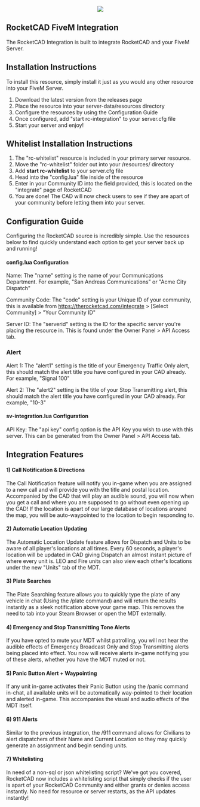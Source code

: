 <p align="center">
  <img src="https://i.imgur.com/jPYeXxF.png">
</p>

## RocketCAD FiveM Integration

The RocketCAD Integration is built to integrate RocketCAD and your FiveM Server.

## Installation Instructions

To install this resource, simply install it just as you would any other resource into your FiveM Server. 

1) Download the latest version from the releases page
2) Place the resource into your server-data/resources directory
3) Configure the resources by using the Configuration Guide
4) Once configured, add "start rc-integration" to your server.cfg file
5) Start your server and enjoy!

## Whitelist Installation Instructions

1) The "rc-whitelist" resource is included in your primary server resource.
2) Move the "rc-whitelist" folder out into your /resources/ directory
3) Add **start rc-whitelist** to your server.cfg file
4) Head into the "config.lua" file inside of the resource
5) Enter in your Community ID into the field provided, this is located on the "integrate" page of RocketCAD
6) You are done! The CAD will now check users to see if they are apart of your community before letting them into your server.

## Configuration Guide

Configuring the RocketCAD source is incredibly simple. Use the resources below to find quickly understand each option to get your server back up and running!

#### config.lua Configuration

Name: The "name" setting is the name of your Communications Department. For example, "San Andreas Communications" or "Acme City Dispatch"

Community Code: The "code" setting is your Unique ID of your community, this is available from https://therocketcad.com/integrate > [Select Community] > "Your Community ID"

Server ID: The "serverid" setting is the ID for the specific server you're placing the resource in. This is found under the Owner Panel > API Access tab.

### Alert

Alert 1: The "alert1" setting is the title of your Emergency Traffic Only alert, this should match the alert title you have configured in your CAD already. For example, "Signal 100"

Alert 2: The "alert2" setting is the title of your Stop Transmitting alert, this should match the alert title you have configured in your CAD already. For example, "10-3"

#### sv-integration.lua Configuration

API Key: The "api key" config option is the API Key you wish to use with this server. This can be generated from the Owner Panel > API Access tab.

## Integration Features

#### 1) Call Notification & Directions
The Call Notification feature will notify you in-game when you are assigned to a new call and will provide you with the title and postal location. Accompanied by the CAD that will play an audible sound, you will now when you get a call and where you are supposed to go without even opening up the CAD! If the location is apart of our large database of locations around the map, you will be auto-waypointed to the location to begin responding to.

#### 2) Automatic Location Updating
The Automatic Location Update feature allows for Dispatch and Units to be aware of all player's locations at all times. Every 60 seconds, a player's location will be updated in CAD giving Dispatch an almost instant picture of where every unit is. LEO and Fire units can also view each other's locations under the new "Units" tab of the MDT.

#### 3) Plate Searches
The Plate Searching feature allows you to quickly type the plate of any vehicle in chat (Using the /plate command) and will return the results instantly as a sleek notification above your game map. This removes the need to tab into your Steam Browser or open the MDT externally.

#### 4) Emergency and Stop Transmitting Tone Alerts
If you have opted to mute your MDT whilst patrolling, you will not hear the audible effects of Emergency Broadcast Only and Stop Transmitting alerts being placed into effect. You now will receive alerts in-game notifying you of these alerts, whether you have the MDT muted or not.

#### 5) Panic Button Alert + Waypointing
If any unit in-game activates their Panic Button using the /panic command in-chat, all available units will be automatically way-pointed to their location and alerted in-game. This accompanies the visual and audio effects of the MDT itself.

#### 6) 911 Alerts
Similar to the previous integration, the /911 command allows for Civilians to alert dispatchers of their Name and Current Location so they may quickly generate an assignment and begin sending units.

#### 7) Whitelisting
In need of a non-sql or json whitelisting script? We've got you covered, RocketCAD now includes a whitelisting script that simply checks if the user is apart of your RocketCAD Community and either grants or denies access instantly. No need for resource or server restarts, as the API updates instantly!
